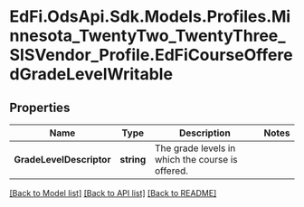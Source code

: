 # EdFi.OdsApi.Sdk.Models.Profiles.Minnesota_TwentyTwo_TwentyThree_SISVendor_Profile.EdFiCourseOfferedGradeLevelWritable
## Properties

Name | Type | Description | Notes
------------ | ------------- | ------------- | -------------
**GradeLevelDescriptor** | **string** | The grade levels in which the course is offered. | 

[[Back to Model list]](../README.md#documentation-for-models) [[Back to API list]](../README.md#documentation-for-api-endpoints) [[Back to README]](../README.md)

